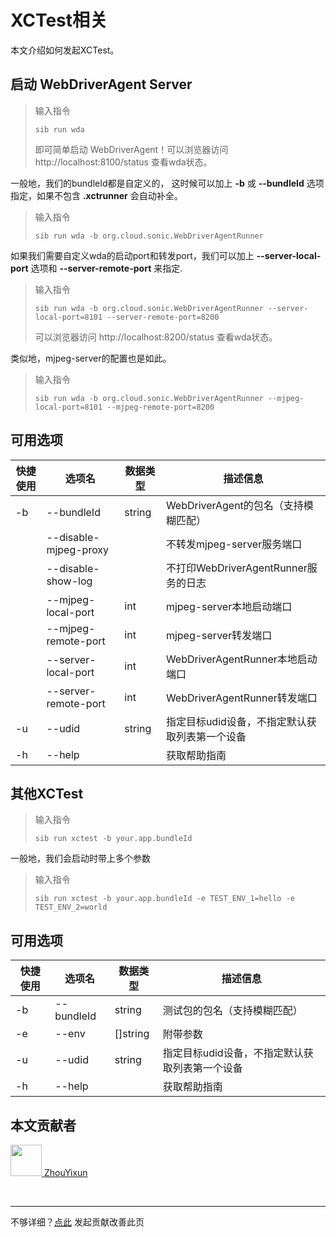 # XCTest相关

本文介绍如何发起XCTest。

## 启动 WebDriverAgent Server

> 输入指令
> ```
> sib run wda
> ```
> 即可简单启动 WebDriverAgent！可以浏览器访问 http://localhost:8100/status 查看wda状态。

一般地，我们的bundleId都是自定义的， 这时候可以加上 **-b** 或 **--bundleId** 选项指定，如果不包含 **.xctrunner** 会自动补全。

> 输入指令
> ```
> sib run wda -b org.cloud.sonic.WebDriverAgentRunner
> ```

如果我们需要自定义wda的启动port和转发port，我们可以加上 **--server-local-port** 选项和 **--server-remote-port** 来指定.

> 输入指令
> ```
> sib run wda -b org.cloud.sonic.WebDriverAgentRunner --server-local-port=8101 --server-remote-port=8200
> ```
> 可以浏览器访问 http://localhost:8200/status 查看wda状态。

类似地，mjpeg-server的配置也是如此。

> 输入指令
> ```
> sib run wda -b org.cloud.sonic.WebDriverAgentRunner --mjpeg-local-port=8101 --mjpeg-remote-port=8200
> ```

## 可用选项

|  快捷使用 | 选项名  | 数据类型 | 描述信息 |
|  ----  | ----  | ---- | ---- |
| -b  | --bundleId | string | WebDriverAgent的包名（支持模糊匹配）    |
| | --disable-mjpeg-proxy |  | 不转发mjpeg-server服务端口 |
| | --disable-show-log |  | 不打印WebDriverAgentRunner服务的日志 |
| | --mjpeg-local-port | int | mjpeg-server本地启动端口 |
| | --mjpeg-remote-port | int | mjpeg-server转发端口 |
| | --server-local-port | int | WebDriverAgentRunner本地启动端口 |
| | --server-remote-port | int | WebDriverAgentRunner转发端口 |
| -u  | --udid | string | 指定目标udid设备，不指定默认获取列表第一个设备  |
| -h  | --help | |  获取帮助指南  |

## 其他XCTest

> 输入指令
> ```
> sib run xctest -b your.app.bundleId
> ```

一般地，我们会启动时带上多个参数
> 输入指令
> ```
> sib run xctest -b your.app.bundleId -e TEST_ENV_1=hello -e TEST_ENV_2=world
> ```

## 可用选项

|  快捷使用 | 选项名  | 数据类型 | 描述信息 |
|  ----  | ----  | ---- | ---- |
| -b  | --bundleId | string |测试包的包名（支持模糊匹配）    |
| -e  | --env | []string | 附带参数    |
| -u  | --udid | string | 指定目标udid设备，不指定默认获取列表第一个设备  |
| -h  | --help | |  获取帮助指南  | 

## 本文贡献者

<div class="cont">
<a href="https://gitee.com/ZhouYixun" target="_blank">
<img src="https://portrait.gitee.com/uploads/avatars/user/2698/8096045_ZhouYixun_1645499109.png!avatar100" width="50"/>
<span>ZhouYixun</span>
</a>
</div>


&nbsp; &nbsp;
***
不够详细？[点此](https://gitee.com/sonic-cloud/sonic-cloud/edit/master/src/markdown/sib/sib-run.md) 发起贡献改善此页